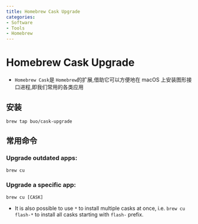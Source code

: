 ```yaml
---
title: Homebrew Cask Upgrade
categories:
- Software
- Tools
- Homebrew
---
```

# Homebrew Cask Upgrade

- `Homebrew Cask`是 `Homebrew`的扩展,借助它可以方便地在 macOS 上安装图形接口进程,即我们常用的各类应用

## 安装

```shell
brew tap buo/cask-upgrade
```

## 常用命令

### Upgrade outdated apps:

```
brew cu
```

### Upgrade a specific app:

```
brew cu [CASK]
```

- It is also possible to use `*` to install multiple casks at once, i.e. `brew cu flash-*` to install all casks starting with `flash-` prefix.
